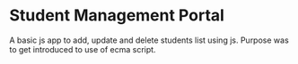 # Student Management Portal
A basic js app to add, update and delete students list using js.
Purpose was to get introduced to use of ecma script.
